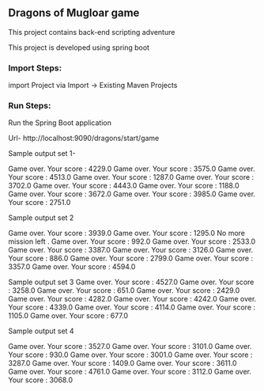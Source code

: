 ## Dragons of Mugloar game

This project contains back-end scripting adventure

This project is developed using spring boot 

### Import Steps:
import Project via Import  -> Existing Maven Projects



### Run Steps:

Run the Spring Boot application

Url- http://localhost:9090/dragons/start/game







Sample output set 1-


Game over. Your score : 4229.0
Game over. Your score : 3575.0
Game over. Your score : 4513.0
Game over. Your score : 1287.0
Game over. Your score : 3702.0
Game over. Your score : 4443.0
Game over. Your score : 1188.0
Game over. Your score : 3672.0
Game over. Your score : 3985.0
Game over. Your score : 2751.0



Sample output set 2

Game over. Your score : 3939.0
Game over. Your score : 1295.0
No more mission left . Game over. Your score : 992.0
Game over. Your score : 2533.0
Game over. Your score : 3387.0
Game over. Your score : 3126.0
Game over. Your score : 886.0
Game over. Your score : 2799.0
Game over. Your score : 3357.0
Game over. Your score : 4594.0



Sample output set 3
Game over. Your score : 4527.0
Game over. Your score : 3258.0
Game over. Your score : 651.0
Game over. Your score : 2429.0
Game over. Your score : 4282.0
Game over. Your score : 4242.0
Game over. Your score : 4339.0
Game over. Your score : 4114.0
Game over. Your score : 1105.0
Game over. Your score : 677.0

Sample output set 4

Game over. Your score : 3527.0
Game over. Your score : 3101.0
Game over. Your score : 930.0
Game over. Your score : 3001.0
Game over. Your score : 3287.0
Game over. Your score : 1409.0
Game over. Your score : 3611.0
Game over. Your score : 4761.0
Game over. Your score : 3112.0
Game over. Your score : 3068.0




